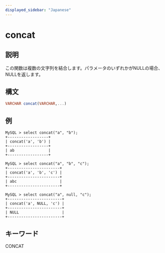 ```yaml
---
displayed_sidebar: "Japanese"
---
```


# concat

## 説明

この関数は複数の文字列を結合します。パラメータのいずれかがNULLの場合、NULLを返します。

## 構文

```Haskell
VARCHAR concat(VARCHAR,...)
```

## 例

```Plain Text
MySQL > select concat("a", "b");
+------------------+
| concat('a', 'b') |
+------------------+
| ab               |
+------------------+

MySQL > select concat("a", "b", "c");
+-----------------------+
| concat('a', 'b', 'c') |
+-----------------------+
| abc                   |
+-----------------------+

MySQL > select concat("a", null, "c");
+------------------------+
| concat('a', NULL, 'c') |
+------------------------+
| NULL                   |
+------------------------+
```

## キーワード

CONCAT
